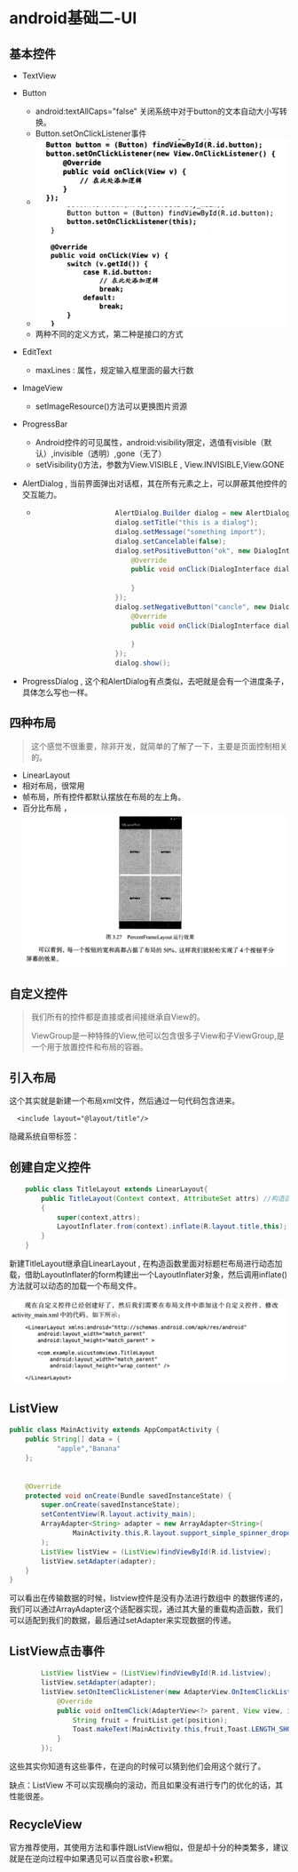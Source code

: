 # android基础二-UI

## 基本控件

* TextView

* Button

  * android:textAllCaps="false" 关闭系统中对于button的文本自动大小写转换。
  * Button.setOnClickListener事件
  * ![image-20201016200126084](android基础二-UI.assets/image-20201016200126084.png)
  * ![image-20201016200137767](android基础二-UI.assets/image-20201016200137767.png)
  * 两种不同的定义方式，第二种是接口的方式

* EditText

  * maxLines : 属性，规定输入框里面的最大行数

* ImageView

  * setImageResource()方法可以更换图片资源

* ProgressBar

  * Android控件的可见属性，android:visibility限定，选值有visible（默认）,invisible（透明）,gone（无了）
  * setVisibility()方法，参数为View.VISIBLE , View.INVISIBLE,View.GONE

* AlertDialog , 当前界面弹出对话框，其在所有元素之上，可以屏蔽其他控件的交互能力。

  * ~~~java
                        AlertDialog.Builder dialog = new AlertDialog.Builder(MainActivity.this);
                        dialog.setTitle("this is a dialog");
                        dialog.setMessage("something import");
                        dialog.setCancelable(false);
                        dialog.setPositiveButton("ok", new DialogInterface.OnClickListener() {//按钮点击事件
                            @Override
                            public void onClick(DialogInterface dialog, int which) {
      
                            }
                        });
                        dialog.setNegativeButton("cancle", new DialogInterface.OnClickListener() {//按钮点击取消事件
                            @Override
                            public void onClick(DialogInterface dialog, int which) {
      
                            }
                        });
                        dialog.show();
    ~~~

* ProgressDialog , 这个和AlertDialog有点类似，去吧就是会有一个进度条子，具体怎么写也一样。

## 四种布局 

> 这个感觉不很重要，除非开发，就简单的了解了一下，主要是页面控制相关的。

* LinearLayout  
* 相对布局，很常用
* 帧布局，所有控件都默认摆放在布局的左上角。
* 百分比布局 ，![image-20201016202441925](android基础二-UI.assets/image-20201016202441925.png)

## 自定义控件

> 我们所有的控件都是直接或者间接继承自View的。
>
> ViewGroup是一种特殊的View,他可以包含很多子View和子ViewGroup,是一个用于放置控件和布局的容器。

## 引入布局

这个其实就是新建一个布局xml文件，然后通过一句代码包含进来。

~~~
  <include layout="@layout/title"/>
~~~

隐藏系统自带标签：

## 创建自定义控件

~~~java
    public class TitleLayout extends LinearLayout{
        public TitleLayout(Context context, AttributeSet attrs) //构造函数
        {
            super(context,attrs);
            LayoutInflater.from(context).inflate(R.layout.title,this);
        }
    }
~~~

新建TitleLayout继承自LinearLayout , 在构造函数里面对标题栏布局进行动态加载，借助LayoutInflater的form构建出一个LayoutInflater对象，然后调用inflate()方法就可以动态的加载一个布局文件。

![image-20201017141101088](android基础二-UI.assets/image-20201017141101088.png)

## ListView

~~~java
public class MainActivity extends AppCompatActivity {
    public String[] data = {
            "apple","Banana"
    };


    @Override
    protected void onCreate(Bundle savedInstanceState) {
        super.onCreate(savedInstanceState);
        setContentView(R.layout.activity_main);
        ArrayAdapter<String> adapter = new ArrayAdapter<String>(
                MainActivity.this,R.layout.support_simple_spinner_dropdown_item,data
        );
        ListView listView = (ListView)findViewById(R.id.listview);
        listView.setAdapter(adapter);
    }
}
~~~

可以看出在传输数据的时候，listview控件是没有办法进行数组中 的数据传递的，我们可以通过ArrayAdapter这个适配器实现，通过其大量的重载构造函数，我们可以适配到我们的数据，最后通过setAdapter来实现数据的传递。

## ListView点击事件

~~~java
        ListView listView = (ListView)findViewById(R.id.listview);
        listView.setAdapter(adapter);
        listView.setOnItemClickListener(new AdapterView.OnItemClickListener() {
            @Override
            public void onItemClick(AdapterView<?> parent, View view, int position, long id) {
                String fruit = fruitList.get(position);
                Toast.makeText(MainActivity.this,fruit,Toast.LENGTH_SHORT).show();
            }
        });
~~~

这些其实你知道有这些事件，在逆向的时候可以猜到他们会用这个就行了。

缺点：ListView 不可以实现横向的滚动，而且如果没有进行专门的优化的话，其性能很差。

## RecycleView

官方推荐使用，其使用方法和事件跟ListView相似，但是却十分的种类繁多，建议就是在逆向过程中如果遇见可以百度谷歌+积累。